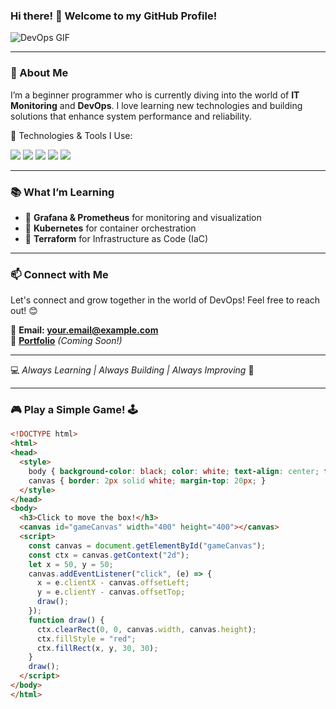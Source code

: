 ### Hi there! 👋 Welcome to my GitHub Profile!  

![DevOps GIF](https://media.giphy.com/media/QTfX9Ejfra3ZmNxh6B/giphy.gif)

---

### 🌱 About Me  
I’m a beginner programmer who is currently diving into the world of **IT Monitoring** and **DevOps**. I love learning new technologies and building solutions that enhance system performance and reliability.

🚀 Technologies & Tools I Use:

<p align="left">
  <img src="https://img.shields.io/badge/Grafana-F46800?style=for-the-badge&logo=grafana&logoColor=white" />
  <img src="https://img.shields.io/badge/Prometheus-E6522C?style=for-the-badge&logo=prometheus&logoColor=white" />
  <img src="https://img.shields.io/badge/Kubernetes-326CE5?style=for-the-badge&logo=kubernetes&logoColor=white" />
  <img src="https://img.shields.io/badge/GitHub-181717?style=for-the-badge&logo=github&logoColor=white" />
  <img src="https://img.shields.io/badge/Terraform-623CE4?style=for-the-badge&logo=terraform&logoColor=white" />
</p>

---

### 📚 What I’m Learning
- 📌 **Grafana & Prometheus** for monitoring and visualization
- 📌 **Kubernetes** for container orchestration
- 📌 **Terraform** for Infrastructure as Code (IaC)

---

### 📫 Connect with Me  
Let's connect and grow together in the world of DevOps! Feel free to reach out! 😊

📧 **Email: your.email@example.com**  
📂 **[Portfolio](#)** *(Coming Soon!)*  

---

💻 *Always Learning | Always Building | Always Improving* 🚀

---

### 🎮 Play a Simple Game! 🕹️

```html
<!DOCTYPE html>
<html>
<head>
  <style>
    body { background-color: black; color: white; text-align: center; font-family: Arial, sans-serif; }
    canvas { border: 2px solid white; margin-top: 20px; }
  </style>
</head>
<body>
  <h3>Click to move the box!</h3>
  <canvas id="gameCanvas" width="400" height="400"></canvas>
  <script>
    const canvas = document.getElementById("gameCanvas");
    const ctx = canvas.getContext("2d");
    let x = 50, y = 50;
    canvas.addEventListener("click", (e) => {
      x = e.clientX - canvas.offsetLeft;
      y = e.clientY - canvas.offsetTop;
      draw();
    });
    function draw() {
      ctx.clearRect(0, 0, canvas.width, canvas.height);
      ctx.fillStyle = "red";
      ctx.fillRect(x, y, 30, 30);
    }
    draw();
  </script>
</body>
</html>
```
